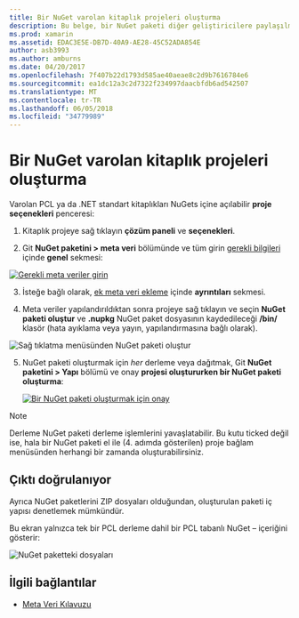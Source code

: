 ```yaml
---
title: Bir NuGet varolan kitaplık projeleri oluşturma
description: Bu belge, bir NuGet paketi diğer geliştiricilere paylaşılması için kodu izin vererek mevcut bir kitaplık projesini oluşturmak açıklar.
ms.prod: xamarin
ms.assetid: EDAC3E5E-DB7D-40A9-AE28-45C52ADA854E
author: asb3993
ms.author: amburns
ms.date: 04/20/2017
ms.openlocfilehash: 7f407b22d1793d585ae40aeae8c2d9b7616784e6
ms.sourcegitcommit: ea1dc12a3c2d7322f234997daacbfdb6ad542507
ms.translationtype: MT
ms.contentlocale: tr-TR
ms.lasthandoff: 06/05/2018
ms.locfileid: "34779989"
---
```

# <a name="creating-a-nuget-from-existing-library-projects"></a>Bir NuGet varolan kitaplık projeleri oluşturma

Varolan PCL ya da .NET standart kitaplıkları NuGets içine açılabilir **proje seçenekleri** penceresi:

1. Kitaplık projeye sağ tıklayın **çözüm paneli** ve **seçenekleri**.

2. Git **NuGet paketini > meta veri** bölümünde ve tüm girin [gerekli bilgileri](~/cross-platform/app-fundamentals/nuget-multiplatform-libraries/metadata.md) içinde **genel** sekmesi:

  [![](existing-library-images/existing-metadata-sml.png "Gerekli meta veriler girin")](existing-library-images/existing-metadata.png#lightbox)

3. İsteğe bağlı olarak, [ek meta veri ekleme](~/cross-platform/app-fundamentals/nuget-multiplatform-libraries/metadata.md) içinde **ayrıntıları** sekmesi.

4. Meta veriler yapılandırıldıktan sonra projeye sağ tıklayın ve seçin **NuGet paketi oluştur** ve **.nupkg** NuGet paket dosyasının kaydedileceği **/bin/** klasör (hata ayıklama veya yayın, yapılandırmasına bağlı olarak).

  ![](existing-library-images/create-nuget-package.png "Sağ tıklatma menüsünden NuGet paketi oluştur")

5. NuGet paketi oluşturmak için _her_ derleme veya dağıtmak, Git **NuGet paketini > Yapı** bölümü ve onay **projesi oluştururken bir NuGet paketi oluşturma**:

    [![](existing-library-images/existing-tickbox-sml.png "Bir NuGet paketi oluşturmak için onay")](existing-library-images/existing-tickbox.png#lightbox)

> [!NOTE]
> Derleme NuGet paketi derleme işlemlerini yavaşlatabilir. Bu kutu ticked değil ise, hala bir NuGet paketi el ile (4. adımda gösterilen) proje bağlam menüsünden herhangi bir zamanda oluşturabilirsiniz.

## <a name="verifying-the-output"></a>Çıktı doğrulanıyor

Ayrıca NuGet paketlerini ZIP dosyaları olduğundan, oluşturulan paketi iç yapısı denetlemek mümkündür.

Bu ekran yalnızca tek bir PCL derleme dahil bir PCL tabanlı NuGet – içeriğini gösterir:

![](existing-library-images/nuget-output.png "NuGet paketteki dosyaları")


## <a name="related-links"></a>İlgili bağlantılar

- [Meta Veri Kılavuzu](~/cross-platform/app-fundamentals/nuget-multiplatform-libraries/metadata.md)
